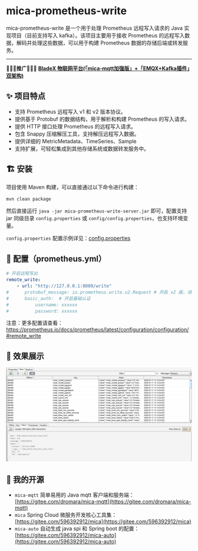 # mica-prometheus-write

mica-prometheus-write 是一个用于处理 Prometheus 远程写入请求的 Java 实现项目（目前支持写入 kafka）。该项目主要用于接收 Prometheus 的远程写入数据，解码并处理这些数据，可以用于构建 Prometheus 数据的存储后端或转发服务。

---

🎉🎉🎉**推广**🎉🎉🎉 [**BladeX 物联网平台(「mica-mqtt加强版」+「EMQX+Kafka插件」双架构)**](https://iot.bladex.cn?from=mica-mqtt)

## ✨ 项目特点

- 支持 Prometheus 远程写入 v1 和 v2 版本协议。
- 提供基于 Protobuf 的数据结构，用于解析和构建 Prometheus 的写入请求。
- 提供 HTTP 接口处理 Prometheus 的远程写入请求。
- 包含 Snappy 压缩解压工具，支持解压远程写入数据。
- 提供详细的 MetricMetadata、TimeSeries、Sample
- 支持扩展，可轻松集成到其他存储系统或数据转发服务中。

## 🏗 安装

项目使用 Maven 构建，可以直接通过以下命令进行构建：

```bash
mvn clean package
```

然后直接运行 `java -jar mica-prometheus-write-server.jar` 即可，配置支持 jar 同级目录 `config.properties` 或 `config/config.properties`，也支持环境变量。

`config.properties` 配置示例详见：[config.properties](mica-prometheus-write-server/src/test/resources/config.properties)

## 🔧 配置（prometheus.yml）

```yml
# 开启远程写出
remote_write:
    - url: "http://127.0.0.1:8080/write"
#      protobuf_message: io.prometheus.write.v2.Request # 开启 v2 版，消息更加紧凑，默认：prometheus.WriteRequest v1版
#      basic_auth:  # 开启基础认证
#          username: xxxxxx
#          password: xxxxxx
```

注意：更多配置请查看：https://prometheus.io/docs/prometheus/latest/configuration/configuration/#remote_write

## 🎨 效果展示

![kafka](docs/image/kafka.png)

## 🍻 我的开源
- `mica-mqtt` 简单易用的 Java mqtt 客户端和服务端：[https://gitee.com/dromara/mica-mqtt](https://gitee.com/dromara/mica-mqtt)
- `mica` Spring Cloud 微服务开发核心工具集：[https://gitee.com/596392912/mica](https://gitee.com/596392912/mica)
- `mica-auto` 自动生成 java spi 和 Spring boot 的配置：[https://gitee.com/596392912/mica-auto](https://gitee.com/596392912/mica-auto)
